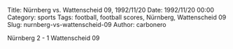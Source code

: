Title: Nürnberg vs. Wattenscheid 09, 1992/11/20
Date: 1992/11/20 00:00
Category: sports
Tags: football, football scores, Nürnberg, Wattenscheid 09
Slug: nurnberg-vs-wattenscheid-09
Author: carbonero


Nürnberg 2 - 1 Wattenscheid 09
